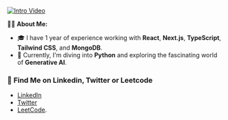 [![Intro Video](https://img.youtube.com/vi/jdTZ3lz4ofo/0.jpg)](https://youtu.be/jdTZ3lz4ofo?si=2Ncw9cX2_qbcODCD)

👨‍💻 **About Me:**
- 🎓 I have 1 year of experience working with **React**, **Next.js**, **TypeScript**, **Tailwind CSS**, and **MongoDB**.
- 🌱 Currently, I'm diving into **Python** and exploring the fascinating world of **Generative AI**.

### 💬 **Find Me on Linkedin, Twitter or Leetcode**
- [LinkedIn](https://www.linkedin.com/in/biwas-bhandari/)
- [Twitter](https://twitter.com/x_biwas)
- [LeetCode](https://leetcode.com/xbiwas).


